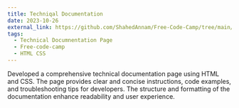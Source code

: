 ```yaml
---
title: Techniqal Documentation
date: 2023-10-26
external_link: https://github.com/ShahedAnnam/Free-Code-Camp/tree/main/Certification%20Project/Techniqal%20Documentation%20Page
tags:
  - Technical Documnentation Page
  - Free-code-camp
  - HTML CSS
---
```


Developed a comprehensive technical documentation page using HTML and CSS. The page provides clear and concise instructions, code examples, and troubleshooting tips for developers. The structure and formatting of the documentation enhance readability and user experience.

<!--more-->
